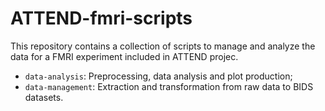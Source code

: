 # ATTEND-fmri-scripts
This repository contains a collection of scripts to manage and analyze the data for a FMRI experiment included in ATTEND projec.
* `data-analysis`: Preprocessing, data analysis and plot production; 
* `data-management`: Extraction and transformation from raw data to BIDS datasets.
